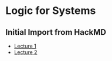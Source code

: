 # Logic for Systems

## Initial Import from HackMD

- [Lecture 1](./hackmd/2023/2023.1_%20What%20is%20Logic%20for%20Systems_.md)
- [Lecture 2](./hackmd/2023/2023.2_%20Properties%20and%20Testing.md)


